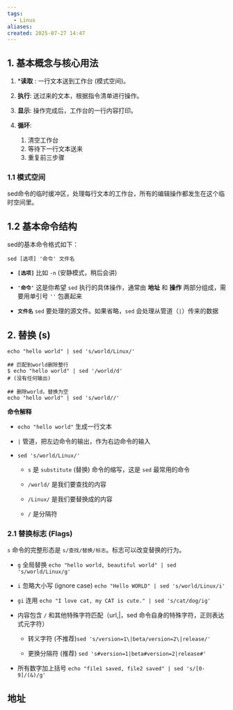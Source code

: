 ```yaml
---
tags:
  - Linux
aliases: 
created: 2025-07-27 14:47
---
```

## 1. 基本概念与核心用法

1. ***读取** : 一行文本送到工作台 (模式空间)。
	
2. **执行**: 送过来的文本，根据指令清单进行操作。
	
3. **显示**: 操作完成后，工作台的一行内容打印。
	
4. **循环**: 
	1. 清空工作台
	2. 等待下一行文本送来
	3. 重复前三步骤

### 1.1 模式空间

sed命令的临时缓冲区，处理每行文本的工作台，所有的编辑操作都发生在这个临时空间里。

## 1.2 基本命令结构

sed的基本命令格式如下：

```shell
sed [选项] '命令' 文件名
```

- **`[选项]`** 比如 `-n` (安静模式，稍后会讲)
    
- **`'命令'`** 这是你希望 `sed` 执行的具体操作，通常由 **地址** 和 **操作** 两部分组成，需要用单引号 `''` 包裹起来
    
- **`文件名`** `sed` 要处理的源文件。如果省略，`sed` 会处理从管道（`|`）传来的数据


## 2. 替换 (s)

``` shell
echo "hello world" | sed 's/world/Linux/'

## 匹配到world删除整行
$ echo "hello world" | sed '/world/d'
# (没有任何输出)

## 删除world，替换为空
echo "hello world" | sed 's/world//'

```

**命令解释**

- `echo "hello world"` 生成一行文本
    
- `|` 管道，把左边命令的输出，作为右边命令的输入
    
- `sed 's/world/Linux/'`
    
    - `s` 是 `substitute` (替换) 命令的缩写，这是 `sed` 最常用的命令
        
    - `/world/` 是我们要查找的内容
        
    - `/Linux/` 是我们要替换成的内容
        
    - `/` 是分隔符

### 2.1 替换标志 (Flags)

`s` 命令的完整形态是 `s/查找/替换/标志`。标志可以改变替换的行为。

- `g` 全局替换 `echo "hello world, beautiful world" | sed 's/world/Linux/g'`

- `i` 忽略大小写 (ignore case) `echo "Hello WORLD" | sed 's/world/Linux/i'`

- `gi` 连用 `echo "I love cat, my CAT is cute." | sed 's/cat/dog/ig'`


- 内容包含 `/` 和其他特殊字符匹配（url,|，sed 命令自身的特殊字符，正则表达式元字符）

	- 转义字符 (不推荐)`sed 's/version=1\|beta/version=2\|release/'`
		
    - 更换分隔符 (推荐) `sed 's#version=1|beta#version=2|release#'`

- 所有数字加上括号 `echo "file1 saved, file2 saved" | sed 's/[0-9]/(&)/g'`

## 地址

